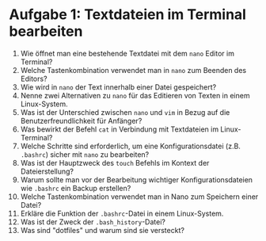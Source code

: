# Aufgabe 1: Textdateien im Terminal bearbeiten

1. Wie öffnet man eine bestehende Textdatei mit dem `nano` Editor im Terminal?
2. Welche Tastenkombination verwendet man in `nano` zum Beenden des Editors?
3. Wie wird in `nano` der Text innerhalb einer Datei gespeichert?
4. Nenne zwei Alternativen zu `nano` für das Editieren von Texten in einem Linux-System.
5. Was ist der Unterschied zwischen `nano` und `vim` in Bezug auf die Benutzerfreundlichkeit für Anfänger?
6. Was bewirkt der Befehl `cat` in Verbindung mit Textdateien im Linux-Terminal?
7. Welche Schritte sind erforderlich, um eine Konfigurationsdatei (z.B. `.bashrc`) sicher mit `nano` zu bearbeiten?
8. Was ist der Hauptzweck des `touch` Befehls im Kontext der Dateierstellung?
9. Warum sollte man vor der Bearbeitung wichtiger Konfigurationsdateien wie `.bashrc` ein Backup erstellen?
10. Welche Tastenkombination verwendet man in Nano zum Speichern einer Datei?
11. Erkläre die Funktion der `.bashrc`-Datei in einem Linux-System.
12. Was ist der Zweck der `.bash_history`-Datei?
13. Was sind "dotfiles" und warum sind sie versteckt?
